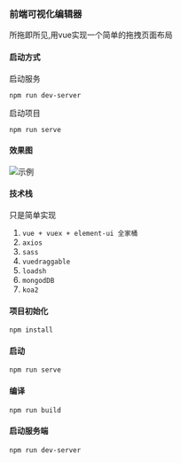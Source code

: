 ### 前端可视化编辑器
所拖即所见,用vue实现一个简单的拖拽页面布局
#### 启动方式
启动服务
```
npm run dev-server
```
启动项目
```
npm run serve
```
#### 效果图 
![示例](https://s2.ax1x.com/2020/01/15/lO06zt.gif)

#### 技术栈 
只是简单实现
1. `vue + vuex + element-ui 全家桶`
2. `axios`
3. `sass`
4. `vuedraggable`
5. `loadsh`
6. `mongodDB`
7. `koa2`

#### 项目初始化
```
npm install
```

#### 启动
```
npm run serve
```

#### 编译
```
npm run build
```

#### 启动服务端
```
npm run dev-server
```
